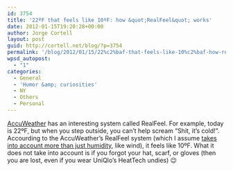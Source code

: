 ```yaml
---
id: 3754
title: '22ºF that feels like 10ºF: how &quot;RealFeel&quot; works'
date: 2012-01-15T19:20:28+00:00
author: Jorge Cortell
layout: post
guid: http://cortell.net/blog/?p=3754
permalink: '/blog/2012/01/15/22%c2%baf-that-feels-like-10%c2%baf-how-realfeel-works/'
wpsd_autopost:
  - "1"
categories:
  - General
  - 'Humor &amp; curiosities'
  - NY
  - Others
  - Personal
---
```

<a title="http://www.accuweather.com/" href="http://www.accuweather.com/" target="_blank">AccuWeather</a> has an interesting system called RealFeel. For example, today is 22ºF, but when you step outside, you can&#8217;t help scream &#8220;Shit, it&#8217;s cold!&#8221;. Accourding to the AccuWeather&#8217;s RealFeel system (which I assume <a title="http://www.experts123.com/q/how-does-the-patented-accuweather-realfeel-temperature-work.html" href="http://www.experts123.com/q/how-does-the-patented-accuweather-realfeel-temperature-work.html" target="_blank">takes into account more than just humidity</a>, like wind), it feels like 10ºF. What it does not take into account is if you forgot your hat, scarf, or gloves (then you are lost, even if you wear UniQlo&#8217;s HeatTech undies) 😉